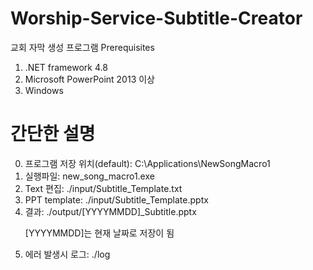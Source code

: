 # Worship-Service-Subtitle-Creator

교회 자막 생성 프로그램
Prerequisites
1. .NET framework 4.8
2. Microsoft PowerPoint 2013 이상
3. Windows

# 간단한 설명
0. 프로그램 저장 위치(default): C:\Applications\NewSongMacro1
1. 실행파일: new_song_macro1.exe
2. Text 편집: ./input/Subtitle_Template.txt
3. PPT template: ./input/Subtitle_Template.pptx
4. 결과: ./output/[YYYYMMDD]_Subtitle.pptx 
   <p> [YYYYMMDD]는 현재 날짜로 저장이 됨
5. 에러 발생시 로그: ./log


